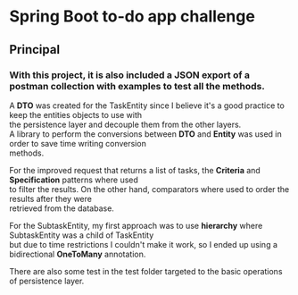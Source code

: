# Spring Boot to-do app challenge


## Principal

### With this project, it is also included a JSON export of a postman collection with examples to test all the methods.


A **DTO** was created for the TaskEntity since I believe it's a good practice to keep the entities objects to use with  
the persistence layer and decouple them from the other layers.  
A library to perform the conversions between **DTO** and **Entity** was used in order to save time writing conversion  
methods.

For the improved request that returns a list of tasks, the **Criteria** and **Specification** patterns where used  
to filter the results. On the other hand, comparators where used to order the results after they were  
retrieved from the database.

For the SubtaskEntity, my first approach was to use **hierarchy** where SubtaskEntity was a child of TaskEntity  
but due to time restrictions I couldn't make it work, so I ended up using a bidirectional **OneToMany** annotation.

There are also some test in the test folder targeted to the basic operations of persistence layer.
